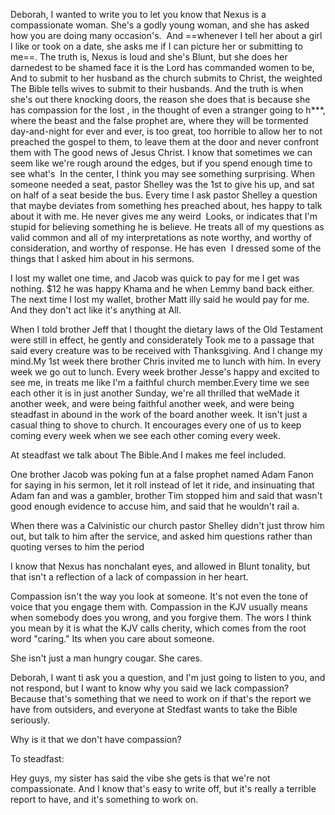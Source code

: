 Deborah, I wanted to write you to let you know that Nexus is a compassionate woman. She's a godly young woman, and she has asked how you are doing many occasion's.  And ==whenever I tell her about a girl I like or took on a date, she asks me if I can picture her or submitting to me==. The truth is, Nexus is loud and she's Blunt, but she does her darnedest to be shamed face it is the Lord has commanded women to be, And to submit to her husband as the church submits to Christ, the weighted The Bible tells wives to submit to their husbands. And the truth is when she's out there knocking doors, the reason she does that is because she has compassion for the lost , in the thought of even a stranger going to h***, where the beast and the false prophet are, where they will be tormented day-and-night for ever and ever, is too great, too horrible to allow her to not preached the gospel to them, to leave them at the door and never confront them with The good news of Jesus Christ. I know that sometimes we can seem like we're rough around the edges, but if you spend enough time to see what's  In the center, I think you may see something surprising. When someone needed a seat, pastor Shelley was the 1st to give his up, and sat on half of a seat beside the bus. Every time I ask pastor Shelley a question that maybe deviates from something hes preached about, hes happy to talk about it with me. He never gives me any weird  Looks, or indicates that I'm stupid for believing something he is believe. He treats all of my questions as valid common and all of my interpretations as note worthy, and worthy of consideration, and worthy of response. He has even  I dressed some of the things that I asked him about in his sermons.

I lost my wallet one time, and Jacob was quick to pay for me I get was nothing. $12 he was happy Khama and he when Lemmy band back either. The next time I lost my wallet, brother Matt illy said he would pay for me. And they don't act like it's anything at All.

When I told brother Jeff that I thought the dietary laws of the Old Testament were still in effect, he gently and considerately Took me to a passage that said every creature was to be received with Thanksgiving. And I change my mind.My 1st week there brother Chris invited me to lunch with him. In every week we go out to lunch. Every week brother Jesse's happy and excited to see me, in treats me like I'm a faithful church member.Every time we see each other it is in just another Sunday, we're all thrilled that weMade it another week, and were being faithful another week, and were being steadfast in abound in the work of the board another week. It isn't just a casual thing to shove to church. It encourages every one of us to keep coming every week when we see each other coming every week.

At steadfast we talk about The Bible.And I makes me feel included.

One brother Jacob was poking fun at a false prophet named Adam Fanon for saying in his sermon, let it roll instead of let it ride, and insinuating that Adam fan and was a gambler, brother Tim stopped him and said that wasn't good enough evidence to accuse him, and said that he wouldn't rail a.

When there was a Calvinistic our church pastor Shelley didn't just throw him out, but talk to him after the service, and asked him questions rather than quoting verses to him the period

I know that Nexus has nonchalant eyes, and allowed in Blunt tonality, but that isn't a reflection of a lack of compassion in her heart. 

Compassion isn't the way you look at someone. It's not even the tone of voice that you engage them with. Compassion in the KJV usually means when somebody does you wrong, and you forgive them. The wors I think you mean by it is what the KJV calls cherity, which comes from the root word "caring." Its when you care about someone.

She isn't just a man hungry cougar. She cares.

Deborah, I want ti ask you a question, and I'm just going to listen to you, and not respond, but I want to know why you said we lack compassion? Because that's something that we need to work on if that's the report we have from outsiders, and everyone at Stedfast wants to take the Bible seriously.

Why is it that we don't have compassion? 

To steadfast:

Hey guys, my sister has said the vibe she gets is that we're not compassionate. And I know that's easy to write off, but it's really a terrible report to have, and it's something to work on.